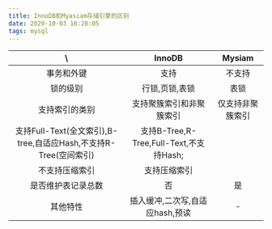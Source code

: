 ```yaml
---
title: InnoDB和Myasiam存储引擎的区别
date: 2020-10-03 16:28:05
tags: mysql
---
```



\ | InnoDB | Mysiam 
:-: | :-: | :-: 
事务和外键 | 支持 | 不支持 
锁的级别 | 行锁,页锁,表锁 | 表锁 
支持索引的类别 | 支持聚簇索引和非聚簇索引 | 仅支持非聚簇索引 
 | 支持Full-Text(全文索引),B-tree,自适应Hash,不支持R-Tree(空间索引) | 支持B-Tree,R-Tree,Full-Text,不支持Hash; 
 | 不支持压缩索引 | 支持压缩索引 
是否维护表记录总数 | 否 | 是 
其他特性 | 插入缓冲,二次写,自适应hash,预读 | - 
